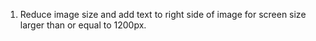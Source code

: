 1. Reduce image size and add text to right side of image for screen size larger than or equal to 1200px.
